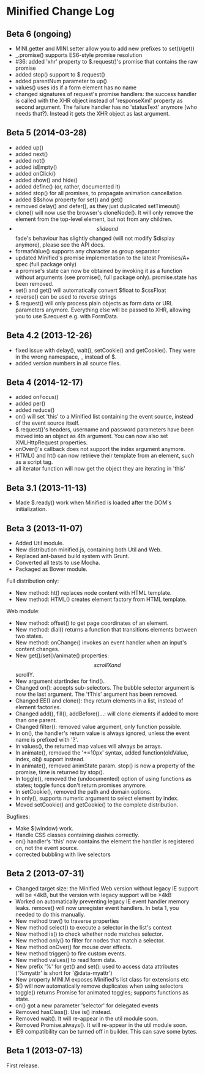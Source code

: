 Minified Change Log
====================

Beta 6 (ongoing)
--------------------
* MINI.getter and MINI.setter allow you to add new prefixes to set()/get()
* _.promise() supports ES6-style promise resolution
* #36: added 'xhr' property to $.request()'s promise that contains the raw promise
* added stop() support to $.request()
* added parentNum parameter to up()
* values() uses ids if a form element has no name
* changed signatures of request's promise handlers: the success handler is called with the XHR object instead of 
  'responseXml' property as second argument. The failure handler has no 'statusText' anymore (who needs that?).
  Instead it gets the XHR object as last argument.

Beta 5 (2014-03-28)
--------------------
* added up()
* added next()
* added not()
* added isEmpty()
* added onClick()
* added show() and hide()
* added define() (or, rather, documented it)
* added stop() for all promises, to propagate animation cancellation
* added $$show property for set() and get()
* removed delay() and defer(), as they just duplicated setTimeout()
* clone() will now use the browser's cloneNode(). It will only remove the element from the top-level element, but not from any children.
* $$slide and $$fade's behaviour has slightly changed (will not modify $display anymore), please see the API docs.
* formatValue() supports any character as group separator
* updated Minified's promise implementation to the latest Promises/A+ spec (full package only)
* a promise's state can now be obtained by invoking it as a function without arguments (see promise(), full package only). promise.state has been removed.
* set() and get() will automatically convert $float to $cssFloat
* reverse() can be used to reverse strings
* $.request() will only process plain objects as form data or URL parameters anymore. Everything else will be passed to XHR, allowing you to 
  use $.request e.g. with FormData.

Beta 4.2 (2013-12-26)
---------------------
* fixed issue with delay(), wait(), setCookie() and getCookie(). They were in the wrong namespace, _ instead of $.
* added version numbers in all source files.


Beta 4 (2014-12-17)
-------------------
* added onFocus()
* added per()
* added reduce()
* on() will set 'this' to a Minified list containing the event source, instead of the event source itself.
* $.request()'s headers, username and password parameters have been moved into an object as 4th argument. 
  You can now also set XMLHttpRequest properties.
* onOver()'s callback does not support the index argument anymore.
* HTML() and ht() can now retrieve their template from an element, such as a script tag.
* all iterator function will now get the object they are iterating in 'this'


Beta 3.1 (2013-11-13)
---------------------
* Made $.ready() work when Minified is loaded after the DOM's initialization.


Beta 3 (2013-11-07)
--------------------
* Added Util module.
* New distribution minified.js, containing both Util and Web.
* Replaced ant-based build system with Grunt.
* Converted all tests to use Mocha.
* Packaged as Bower module.

Full distribution only:
* New method: ht() replaces node content with HTML template.
* New method: HTML() creates element factory from HTML template.

Web module:
* New method: offset() to get page coordinates of an element.
* New method: dial() returns a function that transitions elements between two states.
* New method: onChange() invokes an event handler when an input's content changes.
* New get()/set()/animate() properties: $$scrollX and $$scrollY.
* New argument startIndex for find().
* Changed on(): accepts sub-selectors. The bubble selector argument is now the last argument. The 'fThis' argument has been removed.
* Changed EE() and clone(): they return elements in a list, instead of element factories.
* Changed add(), fill(), addBefore()...: will clone elements if added to more than one parent.
* Changed filter(): removed value argument, only function possible.
* In on(), the handler's return value is always ignored, unless the event name is prefixed with '?'.
* In values(), the returned map values will always be arrays.
* In animate(), removed the '+=10px' syntax, added function(oldValue, index, obj) support instead.
* In animate(), removed animState param. stop() is now a property of the promise, time is returned by stop().
* In toggle(), removed the (undocumented) option of using functions as states; toggle funcs don't return promises anymore. 
* In setCookie(), removed the path and domain options.
* In only(), supports numeric argument to select element by index.
* Moved setCookie() and getCookie() to the complete distribution.

Bugfixes:
* Make $(window) work.
* Handle CSS classes containing dashes correctly.
* on() handler's 'this' now contains the element the handler is registered on, not the event source.
* corrected bubbling with live selectors



Beta 2 (2013-07-31)
--------------------
* Changed target size: the Minified Web version without legacy IE support will be <4kB, but the version with legacy support will be >4kB
* Worked on automatically preventing legacy IE event handler memory leaks. remove() will now unregister event handlers. In beta 1, you
  needed to do this manually.
* New method trav() to traverse properties
* New method select() to execute a selector in the list's context
* New method is() to check whether node matches selector.
* New method only() to filter for nodes that match a selector.
* New method onOver() for mouse over effects.
* New method trigger() to fire custom events.
* New method values() to read form data.
* New prefix '%' for get() and set(): used to access data attributes ('%myattr' is short for '@data-myattr')
* New property MINI.M exposes Minified's list class for extensions etc
* $() will now automatically remove duplicates when using selectors
* toggle() returns Promise for animated toggles; supports functions as state.
* on() got a new parameter 'selector' for delegated events
* Removed hasClass(). Use is() instead.
* Removed wait(). It will re-appear in the util module soon.
* Removed Promise.always(). It will re-appear in the util module soon.
* IE9 compatibility can be turned off in builder. This can save some bytes.

Beta 1 (2013-07-13)
--------------------
First release.

